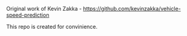 Original work of Kevin Zakka - https://github.com/kevinzakka/vehicle-speed-prediction

This repo is created for convinience. 